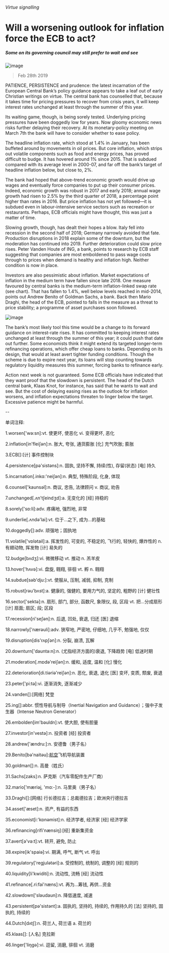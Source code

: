 ###### Virtue signalling
# Will a worsening outlook for inflation force the ECB to act? 
##### Some on its governing council may still prefer to wait and see 
![image](images/20190302_fnp501.jpg) 
> Feb 28th 2019 
PATIENCE, PERSISTENCE and prudence: the latest incarnation of the European Central Bank’s policy guidance appears to take a leaf out of early Christian writings on virtue. The central bank has counselled that, because it takes time for pricing pressures to recover from crisis years, it will keep interest rates unchanged at least through the summer of this year. 
Its waiting game, though, is being sorely tested. Underlying pricing pressures have been doggedly low for years. Now gloomy economic news risks further delaying their recovery. At its monetary-policy meeting on March 7th the bank will have to consider whether to ease policy. 
The headline inflation rate, which stood at 1.4% in January, has been buffeted around by movements in oil prices. But core inflation, which strips out volatile components such as food and energy prices, has proved difficult to budge. It has hovered around 1% since 2015. That is subdued compared with its average level in 2000-07, and far off the bank’s target of headline inflation below, but close to, 2%. 
The bank had hoped that above-trend economic growth would drive up wages and eventually force companies to put up their consumer prices. Indeed, economic growth was robust in 2017 and early 2018; annual wage growth had risen to 2.5% by the third quarter of 2018, a percentage point higher than rates in 2016. But price inflation has not yet followed—it is subdued even in labour-intensive service sectors such as recreation or restaurants. Perhaps, ECB officials might have thought, this was just a matter of time. 
Slowing growth, though, has dealt their hopes a blow. Italy fell into recession in the second half of 2018; Germany narrowly avoided that fate. Production disruptions in 2018 explain some of the downturn, but the moderation has continued into 2019. Further deterioration could slow price rises. Peter Vanden Houte of ING, a bank, points to research by ECB staff suggesting that companies are most emboldened to pass wage costs through to prices when demand is healthy and inflation high. Neither condition is now in place. 
Investors are also pessimistic about inflation. Market expectations of inflation in the medium term have fallen since late 2018. One measure favoured by central banks is the medium-term inflation-linked swap rate (see chart). That has fallen to 1.4%, well below levels reached in mid-2014, points out Andrew Benito of Goldman Sachs, a bank. Back then Mario Draghi, the head of the ECB, pointed to falls in the measure as a threat to price stability; a programme of asset purchases soon followed. 
![image](images/20190302_FNC447_0.png) 
The bank’s most likely tool this time would be a change to its forward guidance on interest-rate rises. It has committed to keeping interest rates unchanged at least through the summer of this year; it could push that date out further. Some economists think it might extend its targeted longer-term refinancing operations, which offer cheap loans to banks. Depending on its design, that would at least avert tighter funding conditions. Though the scheme is due to expire next year, its loans will stop counting towards regulatory liquidity measures this summer, forcing banks to refinance early. 
Action next week is not guaranteed. Some ECB officials have indicated that they want proof that the slowdown is persistent. The head of the Dutch central bank, Klaas Knot, for instance, has said that he wants to wait and see. But the cost of delaying easing rises as the outlook for inflation worsens, and inflation expectations threaten to linger below the target. Excessive patience might be harmful. 
-- 
 单词注释:
1.worsen['wә:sn]:vt. 使更坏, 使恶化 vi. 变得更坏, 恶化 
2.inflation[in'fleiʃәn]:n. 胀大, 夸张, 通货膨胀 [化] 充气吹胀; 膨胀 
3.ECB[]:[计] 事件控制块 
4.persistence[pә'sistәns]:n. 固执, 坚持不懈, 持续(性), 存留(状态) [电] 持久 
5.incarnation[.inkɑ:'neiʃәn]:n. 典型, 特殊阶段, 化身, 体现 
6.counsel['kaunsәl]:n. 商议, 忠告, 法律顾问 v. 商议, 劝告 
7.unchanged[.ʌn'tʃeindʒd]:a. 无变化的 [经] 持稳的 
8.sorely['sɒ:li]:adv. 疼痛地, 强烈地, 非常 
9.underlie[.ʌndә'lai]:vt. 位于...之下, 成为...的基础 
10.doggedly[]:adv. 顽强地；固执地 
11.volatile['vɒlәtail]:a. 挥发性的, 可变的, 不稳定的, 飞行的, 轻快的, 爆炸性的 n. 有翅动物, 挥发物 [计] 易失的 
12.budge[bʌdʒ]:vi. 微微移动 vt. 推动 n. 羔羊皮 
13.hover['hʌvә]:vi. 盘旋, 翱翔, 徘徊 vt. 孵 n. 翱翔 
14.subdue[sәb'dju:]:vt. 使服从, 压制, 减弱, 抑制, 克制 
15.robust[rәu'bʌst]:a. 健康的, 强健的, 要用力气的, 坚定的, 粗野的 [计] 健壮性 
16.sector['sektә]:n. 扇形, 部门, 部分, 函数尺, 象限仪, 段, 区段 vt. 把...分成扇形 [计] 扇面; 扇区; 段; 区段 
17.recession[ri'seʃәn]:n. 后退, 凹处, 衰退, 归还 [医] 退缩 
18.narrowly['nærәuli]:adv. 狭窄地, 严密地, 仔细地, 几乎不, 勉强地, 仅仅 
19.disruption[dis'rʌpʃәn]:n. 分裂, 崩溃, 瓦解 
20.downturn['dauntә:n]:n. (尤指经济方面的)衰退, 下降趋势 [电] 低迷时期 
21.moderation[.mɒdә'reiʃәn]:n. 缓和, 适度, 温和 [化] 慢化 
22.deterioration[di.tiәriә'reiʃәn]:n. 恶化, 衰退, 退化 [医] 变坏, 变质, 颓废, 衰退 
23.peter['pi:tә]:vi. 逐渐消失, 逐渐减少 
24.vanden[]:[网络] 梵登 
25.ing[]:abbr. 惯性导航与制导（Inertial Navigation and Guidance）；强中子发生器（Intense Neutron Generator） 
26.embolden[im'bәuldn]:vt. 使大胆, 使有胆量 
27.investor[in'vestә]:n. 投资者 [经] 投资者 
28.andrew['ændru:]:n. 安德鲁（男子名） 
29.Benito[bә'naitәu]:[航空](连续波)飞机导航装置 
30.goldman[]:n. 高曼（姓氏） 
31.Sachs[zaks]:n. 萨克斯（汽车零配件生产厂商） 
32.mario['mæriәj, 'mɑ:-]:n. 马里奥（男子名） 
33.Draghi[]:[网络] 行长德拉吉；总裁德拉吉；欧洲央行德拉吉 
34.asset['æset]:n. 资产, 有益的东西 
35.economist[i:'kɒnәmist]:n. 经济学者, 经济家 [经] 经济学家 
36.refinancing[rifi'nænsiŋ]:[经] 重新集资金 
37.avert[ә'vә:t]:vt. 转开, 避免, 防止 
38.expire[ik'spaiә]:vi. 期满, 呼气, 断气 vt. 呼出 
39.regulatory['regjulәtәri]:a. 受控制的, 统制的, 调整的 [经] 规则的 
40.liquidity[li'kwiditi]:n. 流动性, 流畅 [经] 流动性 
41.refinance[.ri:fai'næns]:vt. 再为...筹钱, 再供...资金 
42.slowdown['slәudaun]:n. 降低速度, 减速 
43.persistent[pә'sistәnt]:a. 固执的, 坚持的, 持续的, 作用持久的 [法] 坚持的, 固执的, 持续的 
44.Dutch[dʌtʃ]:n. 荷兰人, 荷兰语 a. 荷兰的 
45.klaas[]: [人名] 克拉斯 
46.linger['liŋgә]:vi. 逗留, 消磨, 徘徊 vt. 消磨 
